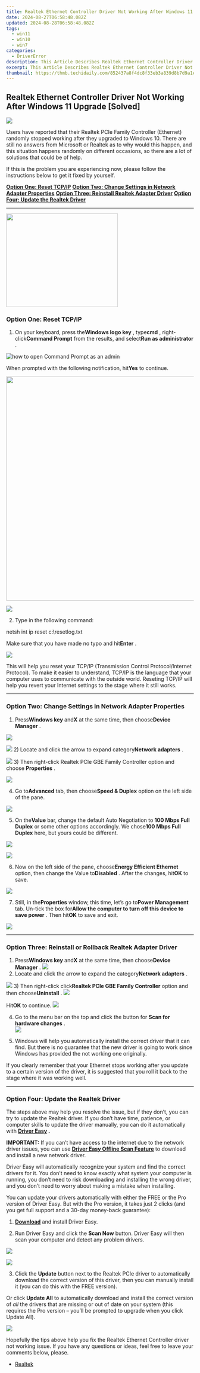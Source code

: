 ```yaml
---
title: Realtek Ethernet Controller Driver Not Working After Windows 11 Upgrade [Solved]
date: 2024-08-27T06:58:48.082Z
updated: 2024-08-28T06:58:48.082Z
tags:
  - win11
  - win10
  - win7
categories:
  - DriverError
description: This Article Describes Realtek Ethernet Controller Driver Not Working After Windows 11 Upgrade [Solved]
excerpt: This Article Describes Realtek Ethernet Controller Driver Not Working After Windows 11 Upgrade [Solved]
thumbnail: https://thmb.techidaily.com/852437a8f4dc8f33eb3a839d8b7d9a1e3df217c9c33ef7947ef934470397fa43.jpg
---
```


## Realtek Ethernet Controller Driver Not Working After Windows 11 Upgrade [Solved]

![](https://images.drivereasy.com/wp-content/uploads/2018/09/img_5b91ef1806793.jpg)

 Users have reported that their Realtek PCIe Family Controller (Ethernet) randomly stopped working after they upgraded to Windows 10\. There are still no answers from Microsoft or Realtek as to why would this happen, and this situation happens randomly on different occasions, so there are a lot of solutions that could be of help.

 If this is the problem you are experiencing now, please follow the instructions below to get it fixed by yourself.

[**Option One: Reset TCP/IP**](https://natural-cycles.sjv.io/vmebmr)
[**Option Two: Change Settings in Network Adapter Properties**](https://aofit.pxf.io/mmjyxq)
[**Option Three: Reinstall Realtek Adapter Driver**](https://westkiss.pxf.io/daqnaq)
[**Option Four: Update the Realtek Driver**](https://newchic.sjv.io/jzg4zq)

---

<!-- affiliate ads begin -->
<a href="https://modlily.sjv.io/c/5597632/1997817/17059" target="_top" id="1997817"><img src="//a.impactradius-go.com/display-ad/17059-1997817" border="0" alt="" width="300" height="250"/></a><img height="0" width="0" src="https://imp.pxf.io/i/5597632/1997817/17059" style="position:absolute;visibility:hidden;" border="0" />
<!-- affiliate ads end -->
### **Option One: Reset TCP/IP**

1) On your keyboard, press the**Windows logo key** , type**cmd** , right-click**Command Prompt** from the results, and select**Run as administrator** .  
  
![how to open Command Prompt as an admin](https://images.drivereasy.com/wp-content/uploads/2023/10/win11-Command-Prompt-Run-as-administrator.jpg)

 When prompted with the following notification, hit**Yes** to continue.
<!-- affiliate ads begin -->
<a href="https://appsumo.8odi.net/c/5597632/2075471/7443" target="_top" id="2075471"><img src="//a.impactradius-go.com/display-ad/7443-2075471" border="0" alt="" width="1200" height="600"/></a><img height="0" width="0" src="https://appsumo.8odi.net/i/5597632/2075471/7443" style="position:absolute;visibility:hidden;" border="0" />
<!-- affiliate ads end -->
![](https://images.drivereasy.com/wp-content/uploads/2017/01/img_587de25ac8c94.jpg)

 2) Type in the following command:

netsh int ip reset c:\resetlog.txt

 Make sure that you have made no typo and hit**Enter** .

![](https://images.drivereasy.com/wp-content/uploads/2017/01/img_587de2ea5a2ef.png)

 This will help you reset your TCP/IP (Transmission Control Protocol/Internet Protocol). To make it easier to understand, TCP/IP is the language that your computer uses to communicate with the outside world. Reseting TCP/IP will help you revert your Internet settings to the stage where it still works.

---

### **Option Two:** **Change Settings in Network Adapter Properties**

 1) Press**Windows key** and**X** at the same time, then choose**Device Manager** .
<!-- affiliate ads begin -->
<a href="https://store.iobit.com/order/checkout.php?PRODS=4596923&QTY=1&AFFILIATE=108875&CART=1"><img src="https://secure.avangate.com/images/merchant/184260348236f9554fe9375772ff966e/ascscan_468X60.png" border="0"></a>
<!-- affiliate ads end -->
![](https://images.drivereasy.com/wp-content/uploads/2017/01/img_587de5537df74.png)
 2) Locate and click the arrow to expand category**Network adapters** .

![](https://images.drivereasy.com/wp-content/uploads/2017/01/img_587de66c519eb.png)
3) Then right-click Realtek PCIe GBE Family Controller option and choose **Properties** .

![](https://images.drivereasy.com/wp-content/uploads/2017/01/img_587de65b229a9.png)

 4) Go to**Advanced** tab, then choose**Speed & Duplex** option on the left side of the pane.

![](https://images.drivereasy.com/wp-content/uploads/2017/01/img_587de6ed4d026.png)

 5) On the**Value** bar, change the default Auto Negotiation to **100 Mbps Full Duplex**  or some other options accordingly. We chose**100 Mbps Full Duplex** here, but yours could be different.

<!-- affiliate ads begin -->
<a href="https://shop.mondly.com/affiliate.php?ACCOUNT=ATISTUDI&AFFILIATE=108875&PATH=https%3A%2F%2Fwww.mondly.com%3FAFFILIATE%3D108875%26RESOURCE%3D%2BGeneral%2B970x90%2B"><img src="https://secure.avangate.com/images/merchant/69c418c33ec2e1a4267fa9bb77fa1428/general-970x90.gif" border="0"></a>
<!-- affiliate ads end -->
![](https://images.drivereasy.com/wp-content/uploads/2017/01/img_587deb007e7e1.png)

 6) Now on the left side of the pane, choose**Energy Efficient Ethernet** option, then change the Value to**Disabled** . After the changes, hit**OK** to save.

![](https://images.drivereasy.com/wp-content/uploads/2017/01/img_587deab52d9e0.png)

 7) Still, in the**Properties** window, this time, let’s go to**Power Management** tab. Un-tick the box for**Allow the computer to turn off this device to save power** . Then hit**OK** to save and exit.

![](https://images.drivereasy.com/wp-content/uploads/2017/01/img_587decc3276b5.png)

---

### **Option Three:** **Reinstall or Rollback Realtek Adapter Driver**

 1) Press**Windows key** and**X** at the same time, then choose**Device Manager** .
![](https://images.drivereasy.com/wp-content/uploads/2017/01/img_587de5537df74.png)
 2) Locate and click the arrow to expand the category**Network adapters** .

![](https://images.drivereasy.com/wp-content/uploads/2017/01/img_587de66c519eb.png)
 3) Then right-click click**Realtek PCIe GBE Family Controller** option and then choose**Uninstall** .
![](https://images.drivereasy.com/wp-content/uploads/2017/01/img_587dee15b99f3.png)

 Hit**OK** to continue.
![](https://images.drivereasy.com/wp-content/uploads/2017/01/img_587dee50286a0.png)

 4) Go to the menu bar on the top and click the button for **Scan for hardware changes** .  
![](https://images.drivereasy.com/wp-content/uploads/2017/01/img_587dee9a707c2.png)

 5) Windows will help you automatically install the correct driver that it can find. But there is no guarantee that the new driver is going to work since Windows has provided the not working one originally.

 If you clearly remember that your Ethernet stops working after you update to a certain version of the driver, it is suggested that you roll it back to the stage where it was working well.

---

### **Option Four: Update the Realtek Driver**

 The steps above may help you resolve the issue, but if they don’t, you can try to update the Realtek driver. If you don’t have time, patience, or computer skills to update the driver manually,  you can do it automatically with **[Driver Easy](https://tools.techidaily.com/drivereasy/download/) .**

**IMPORTANT:**  If you can’t have access to the internet due to the network driver issues, you can use **[Driver Easy Offline Scan Feature](https://tools.techidaily.com/drivereasy/download/)**  to download and install a new network driver.

 Driver Easy will automatically recognize your system and find the correct drivers for it. You don’t need to know exactly what system your computer is running, you don’t need to risk downloading and installing the wrong driver, and you don’t need to worry about making a mistake when installing.

 You can update your drivers automatically with either the FREE or the Pro version of Driver Easy. But with the Pro version, it takes just 2 clicks (and you get full support and a 30-day money-back guarantee):

 1) **[Download](https://tools.techidaily.com/drivereasy/download/)**   and install Driver Easy.

 2) Run Driver Easy and click the **Scan Now**   button. Driver Easy will then scan your computer and detect any problem drivers.

<!-- affiliate ads begin -->
<a href="https://shop.copernic.com/order/checkout.php?PRODS=41033091&QTY=1&AFFILIATE=108875&CART=1"><img src="https://secure.2checkout.com/images/merchant/8d30aa96e72440759f74bd2306c1fa3d/Copernic-2023-Affiliate-728x90-Advanced.png" border="0"></a>
<!-- affiliate ads end -->
![](https://images.drivereasy.com/wp-content/uploads/2023/03/Driver-Easy-download-needed-1200x900.jpg)

 3) Click the **Update** button next to the Realtek PCIe driver to automatically download the correct version of this driver, then you can manually install it (you can do this with the FREE version).

 Or click **Update All**  to automatically download and install the correct version of _all_   the drivers that are missing or out of date on your system (this requires the Pro version – you’ll be prompted to upgrade when you click Update All).

![](https://images.drivereasy.com/wp-content/uploads/2020/11/update-network-adapter-driver.jpg)

 Hopefully the tips above help you fix the Realtek Ethernet Controller driver not working issue. If you have any questions or ideas, feel free to leave your comments below, please.

* [Realtek](https://store.drivereasy.com/order/cart.php?PRODS=4731822&QTY=1&AFFILIATE=108875)

<ins class="adsbygoogle"
     style="display:block"
     data-ad-format="autorelaxed"
     data-ad-client="ca-pub-7571918770474297"
     data-ad-slot="1223367746"></ins>



<ins class="adsbygoogle"
     style="display:block"
     data-ad-client="ca-pub-7571918770474297"
     data-ad-slot="8358498916"
     data-ad-format="auto"
     data-full-width-responsive="true"></ins>




